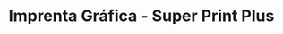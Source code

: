 ---
title: "Imprenta Gráfica - Super Print Plus"
url: /santa-tecla/imprenta-grafica-super-print-plus/
shop: Kopieren
---